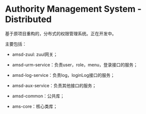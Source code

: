 # Authority Management System - Distributed

基于原项目重构的，分布式的权限管理系统。正在开发中。

主要包括：

- amsd-zuul: zuul网关；

- amsd-urm-service：负责user，role，menu，登录接口的服务；
- amsd-log-service：负责log，loginLog接口的服务；

- amsd-aux-service：负责其他接口的服务；
- amsd-common：公共库；
- ams-core：核心类库；

